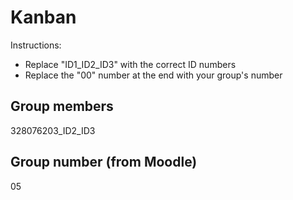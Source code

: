 # Kanban
Instructions: 
* Replace "ID1_ID2_ID3" with the correct ID numbers
* Replace the "00" number at the end with your group's number


## Group members
328076203_ID2_ID3

## Group number (from Moodle)
05
